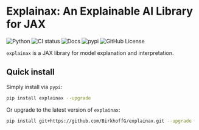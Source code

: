 # Explainax: An Explainable AI Library for JAX

<!-- WARNING: THIS FILE WAS AUTOGENERATED! DO NOT EDIT! -->

![Python](https://img.shields.io/pypi/pyversions/explainax.svg) ![CI
status](https://github.com/BirkhoffG/explainax/actions/workflows/test.yaml/badge.svg)
![Docs](https://github.com/BirkhoffG/explainax/actions/workflows/deploy.yaml/badge.svg)
![pypi](https://img.shields.io/pypi/v/explainax.svg) ![GitHub
License](https://img.shields.io/github/license/BirkhoffG/explainax.svg)

`explainax` is a JAX library for model explanation and interpretation.

## Quick install

Simply install via `pypi`:

``` sh
pip install explainax --upgrade
```

Or upgrade to the latest version of `explainax`:

``` sh
pip install git+https://github.com/BirkhoffG/explainax.git --upgrade
```
